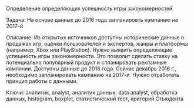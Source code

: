 Определение определяющих успешность игры закономерностей

Задача: На основе данных до 2016 года запланировть кампанию на 2017-й 

Описание: Из открытых источников доступны исторические данные о продажах игр, оценки пользователей и экспертов, жанры и платформы (например, Xbox или PlayStation). Нужно выявить определяющие успешность игры закономерности. Это позволит сделать ставку на потенциально популярный продукт и спланировать рекламные кампании. Доступны данные до 2016 года. Сейчас декабрь 2016 г., необходимо запланировать кампанию на 2017-й. Нужно отработать принцип работы с данными.

Ключи: аналитик, analyst, аналитик данных, data analyst, обработка данных, histogram, boxplot, статистический тест, критерий Стьюдента
